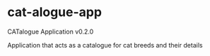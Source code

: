 # cat-alogue-app
CATalogue Application v0.2.0

Application that acts as a catalogue for cat breeds and their details
